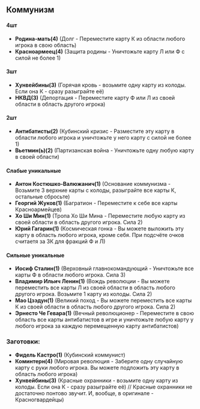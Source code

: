## Коммунизм

#### 4шт
- **Родина-мать(4)** (Долг - Переместите карту К из области любого игрока в свою область)
- **Красноармеец(4)** (Защита родины - Уничтожьте карту Л или Ф с силой не более 1)

#### 3шт
- **Хунвейбины(3)** (Горячая кровь - возьмите одну карту из колоды. Если она К - сразу разыграйте её)
- **НКВД(3)** (Депортация - Переместите карту Ф или Л из своей области в область другого игрока)

#### 2шт
- **Антибатисты(2)** (Кубинский кризис - Разместите эту карту в области любого игрока и уничтожьте у него карту с силой не более 1)
- **Вьетмин(ь)(2)** (Партизанская война - Уничтожьте одну любую карту в своей области)

#### Слабые уникальные
- **Антон Костюшко-Валюжанич(1)** (Основание коммунизма - Возьмите 3 верхние карты с колоды, разыграйте все карты К, остальные сбросьте)
- **Георгий Жуков(1)** (Багратион - Переместите к себе все карты Красноармейцев)
- **Хо Ши Мин(1)** (Тропа Хо Ши Мина - Переместите любую карту из своей области в область другого игрока. Сила 2)
- **Юрий Гагарин(1)** (Космическая гонка - Вы можете выложить эту карту в область любого игрока, кроме себя. При подсчёте очков считаетя за 3К для фракций Ф и Л)

#### Сильные уникальные
- **Иосиф Сталин(1)** (Верховный главнокомандующий - Уничтожьте все карты Ф в области любого игрока. Сила 3)
- **Владимир Ильич Ленин(1)** (Вождь революции - Вы можете переместить все карты Л из своей области в область любого другого игрока. Возьмите 1 карту из колоды. Сила 2)
- **Мао Цзэдун(1)** (Великий поход - Вы можете переместить все карты К из своей области в область любого другого игрока. Сила 2)
- **Эрнесто Че Гевара(1)** (Вечный революционер - Переместите в свою область все карты антибатистов в игре и уничтожьте любую карту у любого игрока за каждую перемещенную карту антибатистов)


### Заготовки:
- **Фидель Кастро(1)** (Кубинский коммунист)
- **Коминтерн(4)** (Мировая революция - Заберите одну случайную карту с руки любого игрока. Вы можете подложить эту карту в область любого игрока)
- **Хунвейбины(3)** (Красные охранники - возьмите одну карту из колоды. Если она К - сразу разыграйте её)
// Красные охранники не достаточно понтово звучит. И, вообще, в оригинале - Красногвардейцы)    
